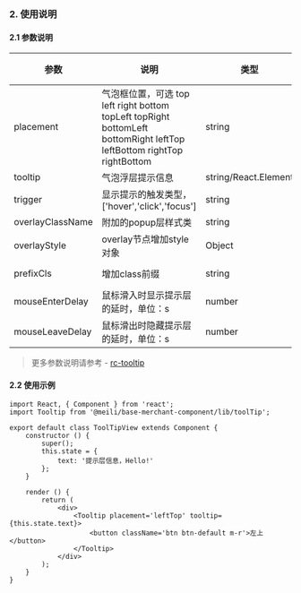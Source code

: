 ### 2. 使用说明

#### 2.1 参数说明

| 参数        | 说明           | 类型         |  备注       |   默认       |
| ------------ | ------------- | ------------ | ------------  |------------  |
| placement       | 气泡框位置，可选 top left right bottom topLeft topRight bottomLeft bottomRight leftTop leftBottom rightTop rightBottom          | string       |         | "top"   |
| tooltip     | 气泡浮层提示信息   | string/React.Element | - |  - |
| trigger     | 显示提示的触发类型，['hover','click','focus']   | string | - |  "hover" |
| overlayClassName |  附加的popup层样式类  | string | - |   |
| overlayStyle |  overlay节点增加style对象  | Object | - |   |
| prefixCls |  增加class前缀  | string | - |  "rc-tooltip" |
| mouseEnterDelay |  鼠标滑入时显示提示层的延时，单位：s  | number | - |  0 |
| mouseLeaveDelay |  鼠标滑出时隐藏提示层的延时，单位：s  | number | - |  0.1 |


> 更多参数说明请参考 - [rc-tooltip](https://www.npmjs.com/package/rc-tooltip)

#### 2.2 使用示例

	import React, { Component } from 'react';
	import Tooltip from '@meili/base-merchant-component/lib/toolTip';

	export default class ToolTipView extends Component {
		constructor () {
	        super();
	        this.state = {
	            text: '提示层信息，Hello!'
	        };
	    }

	    render () {
	        return (
	            <div>
	                <Tooltip placement='leftTop' tooltip={this.state.text}>
	                    <button className='btn btn-default m-r'>左上</button>
	                </Tooltip>
	            </div>
	        );
	    }
	}
